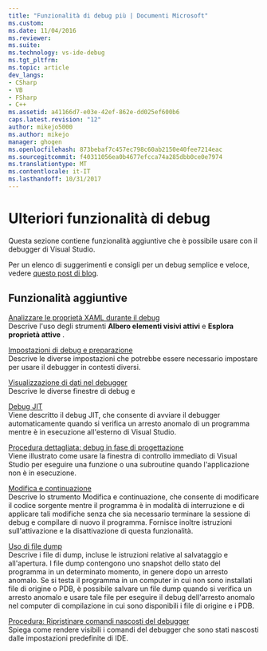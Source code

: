 ```yaml
---
title: "Funzionalità di debug più | Documenti Microsoft"
ms.custom: 
ms.date: 11/04/2016
ms.reviewer: 
ms.suite: 
ms.technology: vs-ide-debug
ms.tgt_pltfrm: 
ms.topic: article
dev_langs:
- CSharp
- VB
- FSharp
- C++
ms.assetid: a41166d7-e03e-42ef-862e-dd025ef600b6
caps.latest.revision: "12"
author: mikejo5000
ms.author: mikejo
manager: ghogen
ms.openlocfilehash: 873bebaf7c457ec798c60ab2150e40fee7214eac
ms.sourcegitcommit: f40311056ea0b4677efcca74a285dbb0ce0e7974
ms.translationtype: MT
ms.contentlocale: it-IT
ms.lasthandoff: 10/31/2017
---
```

# <a name="more-debugging-features"></a>Ulteriori funzionalità di debug
Questa sezione contiene funzionalità aggiuntive che è possibile usare con il debugger di Visual Studio.  
  
 Per un elenco di suggerimenti e consigli per un debug semplice e veloce, vedere [questo post di blog](http://blogs.msdn.com/b/visualstudio/archive/2015/05/22/debugging-tips-and-tricks.aspx).  
  
## <a name="additional-features"></a>Funzionalità aggiuntive  
 [Analizzare le proprietà XAML durante il debug](../debugger/inspect-xaml-properties-while-debugging.md)  
 Descrive l'uso degli strumenti **Albero elementi visivi attivi** e **Esplora proprietà attive** .  
  
 [Impostazioni di debug e preparazione](../debugger/debugger-settings-and-preparation.md)  
 Descrive le diverse impostazioni che potrebbe essere necessario impostare per usare il debugger in contesti diversi.  
  
 [Visualizzazione di dati nel debugger](../debugger/viewing-data-in-the-debugger.md)  
 Descrive le diverse finestre di debug e  
  
 [Debug JIT](../debugger/just-in-time-debugging-in-visual-studio.md)  
 Viene descritto il debug JIT, che consente di avviare il debugger automaticamente quando si verifica un arresto anomalo di un programma mentre è in esecuzione all'esterno di Visual Studio.  
  
 [Procedura dettagliata: debug in fase di progettazione](../debugger/walkthrough-debugging-at-design-time.md)  
 Viene illustrato come usare la finestra di controllo immediato di Visual Studio per eseguire una funzione o una subroutine quando l'applicazione non è in esecuzione. 
  
 [Modifica e continuazione](../debugger/edit-and-continue.md)  
 Descrive lo strumento Modifica e continuazione, che consente di modificare il codice sorgente mentre il programma è in modalità di interruzione e di applicare tali modifiche senza che sia necessario terminare la sessione di debug e compilare di nuovo il programma. Fornisce inoltre istruzioni sull'attivazione e la disattivazione di questa funzionalità.  
  
 [Uso di file dump](../debugger/using-dump-files.md)  
 Descrive i file di dump, incluse le istruzioni relative al salvataggio e all'apertura. I file dump contengono uno snapshot dello stato del programma in un determinato momento, in genere dopo un arresto anomalo. Se si testa il programma in un computer in cui non sono installati file di origine o PDB, è possibile salvare un file dump quando si verifica un arresto anomalo e usare tale file per eseguire il debug dell'arresto anomalo nel computer di compilazione in cui sono disponibili i file di origine e i PDB. 
  
 [Procedura: Ripristinare comandi nascosti del debugger](../debugger/how-to-restore-hidden-debugger-commands.md)  
 Spiega come rendere visibili i comandi del debugger che sono stati nascosti dalle impostazioni predefinite di IDE.